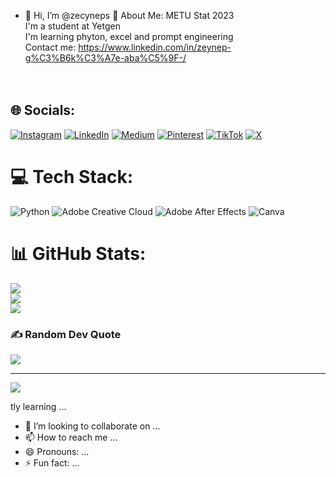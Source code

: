 - 👋 Hi, I’m @zecyneps
 💫 About Me:
METU Stat 2023<br>I'm a student at Yetgen<br>I'm learning phyton, excel and prompt engineering<br>Contact me: https://www.linkedin.com/in/zeynep-g%C3%B6k%C3%A7e-aba%C5%9F-/<br><br><br>


## 🌐 Socials:
[![Instagram](https://img.shields.io/badge/Instagram-%23E4405F.svg?logo=Instagram&logoColor=white)](https://instagram.com/zcyneps) [![LinkedIn](https://img.shields.io/badge/LinkedIn-%230077B5.svg?logo=linkedin&logoColor=white)](https://linkedin.com/in/https://www.linkedin.com/in/zeynep-g%C3%B6k%C3%A7e-aba%C5%9F-/) [![Medium](https://img.shields.io/badge/Medium-12100E?logo=medium&logoColor=white)](https://medium.com/@https://medium.com/@zeynepgokceabass) [![Pinterest](https://img.shields.io/badge/Pinterest-%23E60023.svg?logo=Pinterest&logoColor=white)](https://pinterest.com/zcyneps) [![TikTok](https://img.shields.io/badge/TikTok-%23000000.svg?logo=TikTok&logoColor=white)](https://tiktok.com/@zcyneps) [![X](https://img.shields.io/badge/X-black.svg?logo=X&logoColor=white)](https://x.com/https://x.com/zgokceabas) 

# 💻 Tech Stack:
![Python](https://img.shields.io/badge/python-3670A0?style=for-the-badge&logo=python&logoColor=ffdd54) ![Adobe Creative Cloud](https://img.shields.io/badge/Adobe%20Creative%20Cloud-DA1F26.svg?style=for-the-badge&logo=Adobe%20Creative%20Cloud&logoColor=white) ![Adobe After Effects](https://img.shields.io/badge/Adobe%20After%20Effects-9999FF.svg?style=for-the-badge&logo=Adobe%20After%20Effects&logoColor=white) ![Canva](https://img.shields.io/badge/Canva-%2300C4CC.svg?style=for-the-badge&logo=Canva&logoColor=white)
# 📊 GitHub Stats:
![](https://github-readme-stats.vercel.app/api?username=zecyneps&theme=dark&hide_border=false&include_all_commits=false&count_private=false)<br/>
![](https://github-readme-streak-stats.herokuapp.com/?user=zecyneps&theme=dark&hide_border=false)<br/>
![](https://github-readme-stats.vercel.app/api/top-langs/?username=zecyneps&theme=dark&hide_border=false&include_all_commits=false&count_private=false&layout=compact)

### ✍️ Random Dev Quote
![](https://quotes-github-readme.vercel.app/api?type=horizontal&theme=tokyonight)

---
[![](https://visitcount.itsvg.in/api?id=zecyneps&icon=0&color=10)](https://visitcount.itsvg.in)

<!-- Proudly created with GPRM ( https://gprm.itsvg.in ) -->tly learning ...
- 💞️ I’m looking to collaborate on ...
- 📫 How to reach me ...
- 😄 Pronouns: ...
- ⚡ Fun fact: ...

<!---
zecyneps/zecyneps is a ✨ special ✨ repository because its `README.md` (this file) appears on your GitHub profile.
You can click the Preview link to take a look at your changes.
--->
